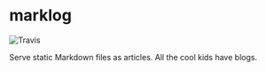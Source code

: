 marklog
=======

![Travis](https://travis-ci.org/KelvinLu/marklog.svg?branch=master)

Serve static Markdown files as articles. All the cool kids have blogs.
